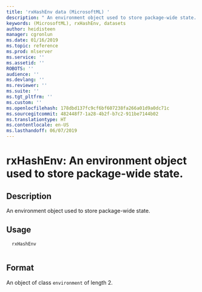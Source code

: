 ```yaml
---
title: 'rxHashEnv data (MicrosoftML) '
description: " An environment object used to store package-wide state. "
keywords: (MicrosoftML), rxHashEnv, datasets
author: heidisteen
manager: cgronlun
ms.date: 01/16/2019
ms.topic: reference
ms.prod: mlserver
ms.service: ''
ms.assetid: ''
ROBOTS: ''
audience: ''
ms.devlang: ''
ms.reviewer: ''
ms.suite: ''
ms.tgt_pltfrm: ''
ms.custom: ''
ms.openlocfilehash: 178dbd137fc9cf6bf607238fa266a01d9a0dc71c
ms.sourcegitcommit: 482448f7-1a28-4b2f-b7c2-911be7144b02
ms.translationtype: HT
ms.contentlocale: en-US
ms.lasthandoff: 06/07/2019
---
```

 # <a name="rxhashenv-an-environment-object-used-to-store-package-wide-state"></a>rxHashEnv: An environment object used to store package-wide state. 
 ## <a name="description"></a>Description
 
An environment object used to store package-wide state.
 
 
 ## <a name="usage"></a>Usage

```   
  rxHashEnv
 
```
 
 ## <a name="format"></a>Format
 An object of class `environment` of length 2. 
 
 
 
